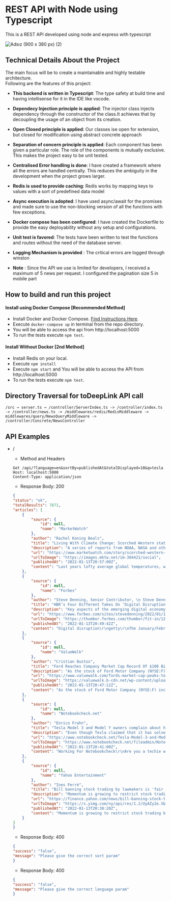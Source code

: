 # REST API with Node using Typescript

This is a REST API developed using node and express with typescript

![Adsız (900 x 380 px) (2)](https://user-images.githubusercontent.com/66990093/149416621-e2916020-2a08-4307-b5d6-dd6edb587788.png)

## Technical Details About the Project

The main focus will be to create a maintainable and highly testable architecture.
<br>
Following are the features of this project:

* **This backend is written in Typescript**: The type safety at build time and having intellisense for it in the IDE like vscode.

* **Dependecy Injection principle is applied**: The injector class injects dependency through the constructor of the class.It achieves that by decoupling the usage of an object from its creation.

* **Open Closed principle is applied**: Our classes ise open for extension, but closed for modification using abstract concrete approach

* **Separation of concern principle is applied**: Each component has been given a particular role. The role of the components is mutually exclusive. This makes the project easy to be unit tested.

* **Centralised Error handling is done**: I have created a framework where all the errors are handled centrally. This reduces the ambiguity in the development when the project grows larger.

* **Redis is used to provide caching**: Redis works by mapping keys to values with a sort of predefined data model

* **Async execution is adopted**: I have used async/await for the promises and made sure to use the non-blocking version of all the functions with few exceptions.

* **Docker compose has been configured**: I have created the Dockerfile to provide the easy deployability without any setup and configurations.

* **Unit test is favored**: The tests have been written to test the functions and routes without the need of the database server.

* **Logging Mechanism is provided** : The critical errors are logged through winston

* **Note** : Since the API we use is limited for developers, I received a maximum of 5 news per request. I configured the pagination size 5 in mobile part

## How to build and run this project
#### Install using Docker Compose [**Recommended Method**] 
  * Install Docker and Docker Compose. [Find Instructions Here](https://docs.docker.com/install/).
  * Execute `docker-compose up` in terminal from the repo directory.
  * You will be able to access the api from http://localhost:5000
  * To run the tests execute `npm test`.
#### Install Without Docker [**2nd Method**]
  * Install Redis on your local.
  * Execute `npm install`
  * Execute `npm start` and You will be able to access the API from http://localhost:5000
  * To run the tests execute `npm test`.

 ## Directory Traversal for toDeepLink API call
 `/src → server.ts → /controller/ServerIndex.ts -> /controller/index.ts -> /controller/news.ts -> /middlewares/redis/RedisMiddleware -> middlewares/query/NewsQueryMiddleware -> /controller/Concrete/NewsController `
 

 ## API Examples
* /
    * Method and Headers
    ```
    Get /api/?language=en&sortBy=publishedAt&totalDisplayed=10&q=tesla
    Host: localhost:5000
    Content-Type: application/json
    ```

    * Response Body: 200
    ```json
    {
    "status": "ok",
    "totalResults": 7871,
    "articles": [
        {
            "source": {
                "id": null,
                "name": "MarketWatch"
            },
            "author": "Rachel Koning Beals",
            "title": "Living With Climate Change: Scorched Western states and a hurricane in New York: Earth experienced one of its hottest years on record in 2021",
            "description": "A series of reports from NOAA, NASA and others point to a trend of global rising average temperatures, including the hottest U.S. summer since 1936.",
            "url": "https://www.marketwatch.com/story/scorched-western-states-and-a-hurricane-in-new-york-earth-experienced-one-of-its-hottest-years-on-record-in-2021-11642107438",
            "urlToImage": "https://images.mktw.net/im-384421/social",
            "publishedAt": "2022-01-13T20:57:00Z",
            "content": "Last years lofty average global temperatures, which choked the Western U.S. in drought and fire and kicked up a deadly hurricane in New York, may not have been a record-beater. But more worrisome for… [+5844 chars]"
        },
        {
            "source": {
                "id": null,
                "name": "Forbes"
            },
            "author": "Steve Denning, Senior Contributor, \n Steve Denning, Senior Contributor\n https://www.forbes.com/sites/stevedenning/",
            "title": "HBR’s Four Different Takes On ‘Digital Disruption’",
            "description": "Key aspects of the emerging digital economy",
            "url": "https://www.forbes.com/sites/stevedenning/2022/01/13/hbrs-four-different-takes-on-digital-disruption/",
            "urlToImage": "https://thumbor.forbes.com/thumbor/fit-in/1200x0/filters%3Aformat%28jpg%29/https%3A%2F%2Fspecials-images.forbesimg.com%2Fimageserve%2F61e08d5f473693fb563806f6%2F0x0.jpg",
            "publishedAt": "2022-01-13T20:49:42Z",
            "content": "Digital disruption\r\ngetty\r\nThe January/February 2022 issue of Harvard Business Review (HBR) addresses the important issue of digital disruption with no less than four articles. The series argues that… [+7096 chars]"
        },
        {
            "source": {
                "id": null,
                "name": "ValueWalk"
            },
            "author": "Cristian Bustos",
            "title": "Ford Reaches Company Market Cap Record Of $100 Billion",
            "description": "As the stock of Ford Motor Company (NYSE:F) increased by 4.6% to $25.59, the highest in almost 20 years, the automaker reached a market capitalization of $100 billion for the first time ever. Electric vehicle plans have been key to achieving such a milestone.…",
            "url": "https://www.valuewalk.com/fords-market-cap-peaks-to-a-company-record-100-billion/",
            "urlToImage": "https://valuewalk.b-cdn.net/wp-content/uploads/2019/11/Screenshot-233.png",
            "publishedAt": "2022-01-13T20:47:12Z",
            "content": "As the stock of Ford Motor Company (NYSE:F) increased by 4.6% to $25.59, the highest in almost 20 years, the automaker reached a market capitalization of $100 billion for the first time ever. Electri… [+2380 chars]"
        },
        {
            "source": {
                "id": null,
                "name": "Notebookcheck.net"
            },
            "author": "Enrico Frahn",
            "title": "Tesla Model 3 and Model Y owners complain about heat pump failures at low temperatures",
            "description": "Even though Tesla claimed that it has solved this already known issue of the Model 3 and Model Y with a software update, owners are still reporting heat pump failures which could potentially lead to life-threatening situations when driving these electric cars…",
            "url": "https://www.notebookcheck.net/Tesla-Model-3-and-Model-Y-owners-complain-about-heat-pump-failures-at-low-temperatures.592612.0.html",
            "urlToImage": "https://www.notebookcheck.net/fileadmin/Notebooks/News/_nc3/Tesla_Model_3_Winter_Heizung_Defekt.jpg",
            "publishedAt": "2022-01-13T20:41:00Z",
            "content": "Working For Notebookcheck\r\nAre you a techie who knows how to write? Then join our Team! English native speakers welcome! \r\nNews Writer (AUS/NZL based) - Details here\r\nDuring the winter time, the heat… [+1633 chars]"
        },
        {
            "source": {
                "id": null,
                "name": "Yahoo Entertainment"
            },
            "author": "Ines Ferré",
            "title": "Bill banning stock trading by lawmakers is 'fair for everyday people': Retail trader",
            "description": "Momentum is growing to restrict stock trading by members of Congress and their spouses, as retail traders have been tracking politician trades and their...",
            "url": "https://finance.yahoo.com/news/bill-banning-stock-trading-by-lawmakers-is-fair-for-everyday-people-retail-trader-203820104.html",
            "urlToImage": "https://s.yimg.com/ny/api/res/1.2/UyAZy2e.Sbc3OoV.y.GUNQ--/YXBwaWQ9aGlnaGxhbmRlcjt3PTEyMDA7aD04MDA-/https://s.yimg.com/os/creatr-uploaded-images/2022-01/816cbee0-74ab-11ec-9aef-586aca6880c9",
            "publishedAt": "2022-01-13T20:38:20Z",
            "content": "Momentum is growing to restrict stock trading by members of Congress and their spouses, as retail traders have been tracking politician trades and their performance. \r\nOn Wednesday, Senators Jon Osso… [+4139 chars]"
        }
    ]
    }
    ```
    * Response Body: 400
    ```json
    {
    "success": "false",
    "message": "Please give the correct sort param"
    }
    ```
    * Response Body: 400
    ```json
    {
    "success": "false",
    "message": "Please give the correct language param"
    }
    ```
